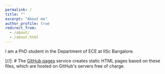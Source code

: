 ```yaml
---
permalink: /
title: ""
excerpt: "About me"
author_profile: true
redirect_from: 
  - /about/
  - /about.html
---
```


I am a PhD student in the Department of ECE at IISc Bangalore.

[//]: # The [GitHub pages](https://pages.github.com/) service creates static HTML pages based on these files, which are hosted on GitHub's servers free of charge.
